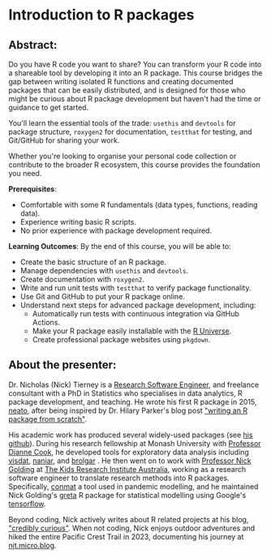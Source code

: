 # Introduction to R packages

## Abstract:

Do you have R code you want to share? You can transform your R code into a shareable tool by developing it into an R package. This course bridges the gap between writing isolated R functions and creating documented packages that can be easily distributed, and is designed for those who might be curious about R package development but haven't had the time or guidance to get started.

You'll learn the essential tools of the trade: `usethis` and `devtools` for package structure, `roxygen2` for documentation, `testthat` for testing, and Git/GitHub for sharing your work.

Whether you're looking to organise your personal code collection or contribute to the broader R ecosystem, this course provides the foundation you need.

**Prerequisites**: 
- Comfortable with some R fundamentals (data types, functions, reading data).
- Experience writing basic R scripts.
- No prior experience with package development required.

**Learning Outcomes**: By the end of this course, you will be able to:  
  
- Create the basic structure of an R package.
- Manage dependencies with `usethis` and `devtools`.
- Create documentation with `roxygen2`.
- Write and run unit tests with `testthat` to verify package functionality.
- Use Git and GitHub to put your R package online.
- Understand next steps for advanced package development, including:
	- Automatically run tests with continuous integration via GitHub Actions.
	- Make your R package easily installable with the [R Universe](https://r-universe.dev/search).
	- Create professional package websites using `pkgdown`.


## About the presenter:

Dr. Nicholas (Nick) Tierney is a [Research Software Engineer](https://researchsoftware.org/), and freelance consultant with a PhD in Statistics who specialises in data analytics, R package development, and teaching. He wrote his first R package in 2015, [neato](https://github.com/njtierney/neato), after being inspired by Dr. Hilary Parker's blog post ["writing an R package from scratch"](https://hilaryparker.com/2014/04/29/writing-an-r-package-from-scratch/). 

His academic work has produced several widely-used packages (see [his github](http://github.com/njtierney)). During his research fellowship at Monash University with [Professor Dianne Cook](https://www.dicook.org/),  he developed tools for exploratory data analysis including [visdat](https://docs.ropensci.org/visdat/), [naniar](https://naniar.njtierney.com/), and [brolgar](https://brolgar.njtierney.com/) . He then went on to work with [Professor Nick Golding](https://www.thekids.org.au/contact-us/our-people/g/nick-golding/) at [The Kids Research Institute Australia](https://www.thekids.org.au/), working as a research software engineer to translate research methods into R packages. Specifically, [conmat](http://github.com/idem-lab/conmat) a tool used in pandemic modelling, and he maintained Nick Golding's [greta](https://greta-stats.org/)  R package for statistical modelling using Google's [tensorflow](https://www.tensorflow.org/).

Beyond coding, Nick actively writes about R related projects at his blog, ["credibly curious"](https://www.njtierney.com/). When not coding, Nick enjoys outdoor adventures and hiked the entire Pacific Crest Trail in 2023, documenting his journey at [njt.micro.blog](https://njt.micro.blog/).


